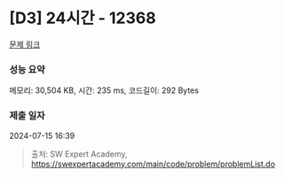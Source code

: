 # [D3] 24시간 - 12368 

[문제 링크](https://swexpertacademy.com/main/code/problem/problemDetail.do?contestProbId=AXsEBlLqedsDFARX) 

### 성능 요약

메모리: 30,504 KB, 시간: 235 ms, 코드길이: 292 Bytes

### 제출 일자

2024-07-15 16:39



> 출처: SW Expert Academy, https://swexpertacademy.com/main/code/problem/problemList.do